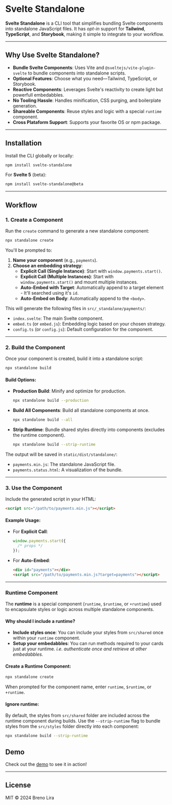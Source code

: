 # Svelte Standalone

**Svelte Standalone** is a CLI tool that simplifies bundling Svelte components into standalone JavaScript files. It has *opt-in* support for **Tailwind**, **TypeScript**, and **Storybook**, making it simple to integrate to your workflow.

---

## Why Use Svelte Standalone?

- **Bundle Svelte Components**: Uses Vite and `@sveltejs/vite-plugin-svelte` to bundle components into standalone scripts.
- **Optional Features**: Choose what you need—Tailwind, TypeScript, or Storybook.
- **Reactive Components**: Leverages Svelte's reactivity to create light but powerfull embedabbles.
- **No Tooling Hassle**: Handles minification, CSS purging, and boilerplate generation.
- **Shareable Components**: Reuse styles and logic with a special `runtime` component.
- **Cross Plataform Support**: Supports your favorite OS or npm package.

---

## Installation

Install the CLI globally or locally:

```bash
npm install svelte-standalone
```

For **Svelte 5** (beta):

```bash
npm install svelte-standalone@beta
```

---

## Workflow

### 1. Create a Component

Run the `create` command to generate a new standalone component:

```bash
npx standalone create
```

You'll be prompted to:

1. **Name your component** (e.g., `payments`).
2. **Choose an embedding strategy**:
   - **Explicit Call (Single Instance)**: Start with `window.payments.start()`.
   - **Explicit Call (Multiple Instances)**: Start with `window.payments.start()` and mount multiple instances.
   - **Auto-Embed with Target**: Automatically append to a target element - It'll searched using it's `id`.
   - **Auto-Embed on Body**: Automatically append to the `<body>`.

This will generate the following files in `src/_standalone/payments/`:

- `index.svelte`: The main Svelte component.
- `embed.ts` (or `embed.js`): Embedding logic based on your chosen strategy.
- `config.ts` (or `config.js`): Default configuration for the component.

---

### 2. Build the Component

Once your component is created, build it into a standalone script:

```bash
npx standalone build
```

#### Build Options:

- **Production Build**: Minify and optimize for production.
  ```bash
  npx standalone build --production
  ```
- **Build All Components**: Build all standalone components at once.
  ```bash
  npx standalone build --all
  ```
- **Strip Runtime**: Bundle shared styles directly into components (excludes the runtime component).
  ```bash
  npx standalone build --strip-runtime
  ```

The output will be saved in `static/dist/standalone/`:

- `payments.min.js`: The standalone JavaScript file.
- `payments.status.html`: A visualization of the bundle.

---

### 3. Use the Component

Include the generated script in your HTML:

```html
<script src="/path/to/payments.min.js"></script>
```

#### Example Usage:

- For **Explicit Call**:
  ```javascript
  window.payments.start({
  	/* props */
  });
  ```
- For **Auto-Embed**:
  ```html
  <div id="payments"></div>
  <script src="/path/to/payments.min.js?target=payments"></script>
  ```

---

### Runtime Component

The **runtime** is a special component (`runtime`, `$runtime`, or `+runtime`) used to encapsulate styles or logic across multiple standalone components.

#### Why should I include a runtime? 

- **Include styles once**: You can include your styles from `src/shared` once within your `runtime` component. 
- **Setup your embedabbles**: You can run methods required to your cards just at your runtime. *i.e. authenticate once and retrieve at other embedabbles.*

#### Create a Runtime Component:

```bash
npx standalone create
```

When prompted for the component name, enter `runtime`, `$runtime`, or `+runtime`.

#### Ignore runtime:

By default, the styles from `src/shared` folder are included across the runtime component during builds. Use the `--strip-runtime` flag to bundle styles from the `src/styles` folder directly into each component:

```bash
npx standalone build --strip-runtime
```

## Demo

Check out the [demo](https://github.com/brenoliradev/svelte-standalone/tree/beyonk-notifications-demo) to see it in action!

---

## License

MIT © 2024 Breno Lira
